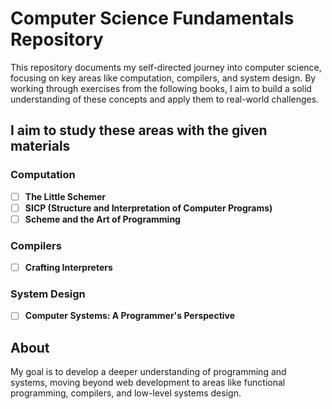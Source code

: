 # Computer Science Fundamentals Repository

This repository documents my self-directed journey into computer science, focusing on key areas like computation, compilers, and system design. By working through exercises from the following books, I aim to build a solid understanding of these concepts and apply them to real-world challenges.

## I aim to study these areas with the given materials

### Computation
- [ ] **The Little Schemer**
- [ ] **SICP (Structure and Interpretation of Computer Programs)**
- [ ] **Scheme and the Art of Programming**

### Compilers
- [ ] **Crafting Interpreters**

### System Design
- [ ] **Computer Systems: A Programmer's Perspective**

## About
My goal is to develop a deeper understanding of programming and systems, moving beyond web development to areas like functional programming, compilers, and low-level systems design.


